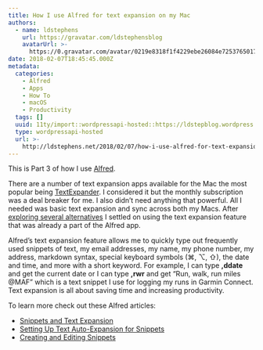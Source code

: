 ```yaml
---
title: How I use Alfred for text expansion on my Mac
authors:
  - name: ldstephens
    url: https://gravatar.com/ldstephensblog
    avatarUrl: >-
      https://0.gravatar.com/avatar/0219e8318f1f4229ebe26084e7253765017f43ca0c631be37dc6d0b8ad6e40a4?s=96&d=identicon&r=G
date: 2018-02-07T18:45:45.000Z
metadata:
  categories:
    - Alfred
    - Apps
    - How To
    - macOS
    - Productivity
  tags: []
  uuid: 11ty/import::wordpressapi-hosted::https://ldstepblog.wordpress.com/?p=1342
  type: wordpressapi-hosted
  url: >-
    http://ldstephens.net/2018/02/07/how-i-use-alfred-for-text-expansion-on-my-mac/
---
```

This is Part 3 of how I use [Alfred](https://www.alfredapp.com).

There are a number of text expansion apps available for the Mac the most popular being [TextExpander](https://textexpander.com/). I considered it but the monthly subscription was a deal breaker for me. I also didn’t need anything that powerful. All I needed was basic text expansion and sync across both my Macs. After [exploring several alternatives](https://ldstephens.net/2017/02/26/choosing-a-text-expansion-app-for-mac/) I settled on using the text expansion feature that was already a part of the Alfred app.

Alfred’s text expansion feature allows me to quickly type out frequently used snippets of text, my email addresses, my name, my phone number, my address, markdown syntax, special keyboard symbols (⌘, ⌥, ⇧), the date and time, and more with a short keyword. For example, I can type **,ddate** and get the current date or I can type **,rwr** and get “Run, walk, run miles @MAF” which is a text snippet I use for logging my runs in Garmin Connect. Text expansion is all about saving time and increasing productivity.

To learn more check out these Alfred articles:

-   [Snippets and Text Expansion](https://www.alfredapp.com/help/features/snippets/)
-   [Setting Up Text Auto-Expansion for Snippets](https://www.alfredapp.com/help/features/snippets/auto-expansion/)
-   [Creating and Editing Snippets](https://www.alfredapp.com/help/features/snippets/editing-snippets/)